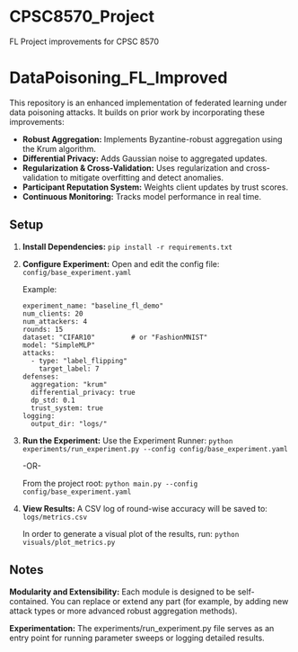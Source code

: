 # CPSC8570_Project
FL Project improvements for CPSC 8570

# DataPoisoning_FL_Improved

This repository is an enhanced implementation of federated learning under data poisoning attacks. It builds on prior work by incorporating these improvements:

- **Robust Aggregation:** Implements Byzantine-robust aggregation using the Krum algorithm.
- **Differential Privacy:** Adds Gaussian noise to aggregated updates.
- **Regularization & Cross-Validation:** Uses regularization and cross-validation to mitigate overfitting and detect anomalies.
- **Participant Reputation System:** Weights client updates by trust scores.
- **Continuous Monitoring:** Tracks model performance in real time.

## Setup

1. **Install Dependencies:**
   `pip install -r requirements.txt`

2. **Configure Experiment:**
   Open and edit the config file:
   `config/base_experiment.yaml`

   Example:
   <br/>
   ```
   experiment_name: "baseline_fl_demo"
   num_clients: 20
   num_attackers: 4
   rounds: 15
   dataset: "CIFAR10"         # or "FashionMNIST"
   model: "SimpleMLP"
   attacks:
     - type: "label_flipping"
       target_label: 7
   defenses:
     aggregation: "krum"
     differential_privacy: true
     dp_std: 0.1
     trust_system: true
   logging:
     output_dir: "logs/"
   ```

4. **Run the Experiment:**
   Use the Experiment Runner:
   `python experiments/run_experiment.py --config config/base_experiment.yaml`
   
   -OR-

   From the project root:
   `python main.py --config config/base_experiment.yaml`

5. **View Results:**
   A CSV log of round-wise accuracy will be saved to:
   `logs/metrics.csv`
   
   In order to generate a visual plot of the results, run:
   `python visuals/plot_metrics.py`

## Notes

**Modularity and Extensibility:**
Each module is designed to be self-contained. You can replace or extend any part (for example, by adding new attack types or more advanced robust aggregation methods).

**Experimentation:**
The experiments/run_experiment.py file serves as an entry point for running parameter sweeps or logging detailed results.
